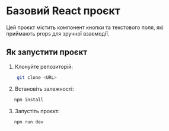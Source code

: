 # Базовий React проєкт

Цей проєкт містить компонент кнопки та текстового поля, які приймають props для зручної взаємодії.

## Як запустити проєкт

1. Клонуйте репозиторій:
```bash
    git clone <URL>
```

2. Встановіть залежності:
 ```bash
    npm install
 ```
3. Запустіть проєкт:
 ```bash
    npm run dev
 ```
